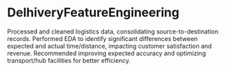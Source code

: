 # DelhiveryFeatureEngineering
Processed and cleaned logistics data, consolidating source-to-destination records. Performed EDA to identify significant differences between expected and actual time/distance, impacting customer satisfaction and revenue. Recommended improving expected accuracy and optimizing transport/hub facilities for better efficiency.
